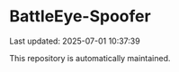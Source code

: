 # BattleEye-Spoofer

Last updated: 2025-07-01 10:37:39

This repository is automatically maintained.
